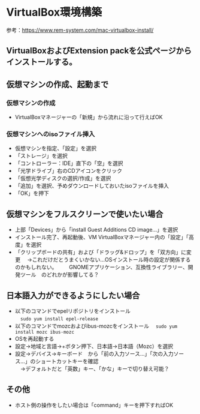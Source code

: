# VirtualBox環境構築
参考：https://www.rem-system.com/mac-virtualbox-install/

## VirtualBoxおよびExtension packを公式ページからインストールする。

## 仮想マシンの作成、起動まで

### 仮想マシンの作成
- VirtualBoxマネージャーの「新規」から流れに沿って行えばOK

### 仮想マシンへのisoファイル挿入
- 仮想マシンを指定、「設定」を選択
- 「ストレージ」を選択
- 「コントローラー：IDE」直下の「空」を選択
- 「光学ドライブ」右のCDアイコンをクリック
- 「仮想光学ディスクの選択/作成」を選択
- 「追加」を選択、予めダウンロードしておいたisoファイルを挿入
- 「OK」を押下


## 仮想マシンをフルスクリーンで使いたい場合
- 上部「Devices」から「install Guest Additions CD image...」を選択
-  インストール完了、再起動後、VM VirtualBoxマネージャー内の「設定」「高度」を選択
- 「クリップボードの共有」および「ドラッグ&ドロップ」を「双方向」に変更
　->これだけだとうまくいかない...OSインストール時の設定が関係するのかもしれない。
　　GNOMEアプリケーション、互換性ライブラリー、開発ツール　のどれかが影響してる？


## 日本語入力ができるようにしたい場合
- 以下のコマンドでepelリポジトリをインストール  
　`sudo yum install epel-release`
- 以下のコマンドでmozcおよびibus-mozcをインストール
　`sudo yum install mozc ibus-mozc`
- OSを再起動する
- 設定->地域と言語->+ボタン押下、日本語->日本語（Mozc）を選択
- 設定->デバイス->キーボード　から「前の入力ソース...」「次の入力ソース...」のショートカットキーを確認  
　->デフォルトだと「英数」キー、「かな」キーで切り替え可能？

## その他
- ホスト側の操作をしたい場合は「command」キーを押下すればOK